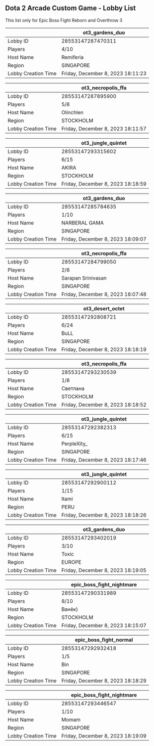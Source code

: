 ## Dota 2 Arcade Custom Game - Lobby List

This list only for Epic Boss Fight Reborn and Overthrow 3

|  | ot3_gardens_duo |
| ------ | ------ |
| Lobby ID | 28553147287470311 |
| Players | 4/10 |
| Host Name | Remiferia |
| Region | SINGAPORE |
| Lobby Creation Time | Friday, December 8, 2023 18:11:23 |


|  | ot3_necropolis_ffa |
| ------ | ------ |
| Lobby ID | 28553147287895900 |
| Players | 5/8 |
| Host Name | Olinchlen |
| Region | STOCKHOLM |
| Lobby Creation Time | Friday, December 8, 2023 18:11:57 |


|  | ot3_jungle_quintet |
| ------ | ------ |
| Lobby ID | 28553147293315602 |
| Players | 6/15 |
| Host Name | AKIRA |
| Region | STOCKHOLM |
| Lobby Creation Time | Friday, December 8, 2023 18:18:59 |


|  | ot3_gardens_duo |
| ------ | ------ |
| Lobby ID | 28553147285784635 |
| Players | 1/10 |
| Host Name | NARBERAL GAMA |
| Region | SINGAPORE |
| Lobby Creation Time | Friday, December 8, 2023 18:09:07 |


|  | ot3_necropolis_ffa |
| ------ | ------ |
| Lobby ID | 28553147284799050 |
| Players | 2/8 |
| Host Name | Sarapan Srinivasan |
| Region | SINGAPORE |
| Lobby Creation Time | Friday, December 8, 2023 18:07:48 |


|  | ot3_desert_octet |
| ------ | ------ |
| Lobby ID | 28553147292808721 |
| Players | 6/24 |
| Host Name | BuLL |
| Region | SINGAPORE |
| Lobby Creation Time | Friday, December 8, 2023 18:18:19 |


|  | ot3_necropolis_ffa |
| ------ | ------ |
| Lobby ID | 28553147293230539 |
| Players | 1/8 |
| Host Name | Светлана |
| Region | STOCKHOLM |
| Lobby Creation Time | Friday, December 8, 2023 18:18:52 |


|  | ot3_jungle_quintet |
| ------ | ------ |
| Lobby ID | 28553147292382313 |
| Players | 6/15 |
| Host Name | PerpleXity_ |
| Region | SINGAPORE |
| Lobby Creation Time | Friday, December 8, 2023 18:17:46 |


|  | ot3_jungle_quintet |
| ------ | ------ |
| Lobby ID | 28553147292900112 |
| Players | 1/15 |
| Host Name | Itami |
| Region | PERU |
| Lobby Creation Time | Friday, December 8, 2023 18:18:26 |


|  | ot3_gardens_duo |
| ------ | ------ |
| Lobby ID | 28553147293402019 |
| Players | 3/10 |
| Host Name | Toxic |
| Region | EUROPE |
| Lobby Creation Time | Friday, December 8, 2023 18:19:05 |


|  | epic_boss_fight_nightmare |
| ------ | ------ |
| Lobby ID | 28553147290331989 |
| Players | 8/10 |
| Host Name | Ванёк) |
| Region | STOCKHOLM |
| Lobby Creation Time | Friday, December 8, 2023 18:15:07 |


|  | epic_boss_fight_normal |
| ------ | ------ |
| Lobby ID | 28553147292932418 |
| Players | 1/5 |
| Host Name | Bin |
| Region | SINGAPORE |
| Lobby Creation Time | Friday, December 8, 2023 18:18:29 |


|  | epic_boss_fight_nightmare |
| ------ | ------ |
| Lobby ID | 28553147293446547 |
| Players | 1/10 |
| Host Name | Momam |
| Region | SINGAPORE |
| Lobby Creation Time | Friday, December 8, 2023 18:19:09 |


